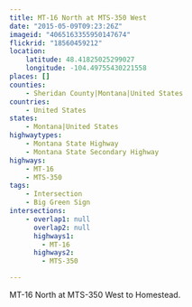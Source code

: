 ```yaml
---
title: MT-16 North at MTS-350 West
date: "2015-05-09T09:23:26Z"
imageid: "4065163355950147674"
flickrid: "18560459212"
location:
    latitude: 48.41825025299027
    longitude: -104.49755430221558
places: []
counties:
    - Sheridan County|Montana|United States
countries:
    - United States
states:
    - Montana|United States
highwaytypes:
    - Montana State Highway
    - Montana State Secondary Highway
highways:
    - MT-16
    - MTS-350
tags:
    - Intersection
    - Big Green Sign
intersections:
    - overlap1: null
      overlap2: null
      highways1:
        - MT-16
      highways2:
        - MTS-350

---
```

MT-16 North at MTS-350 West to Homestead.